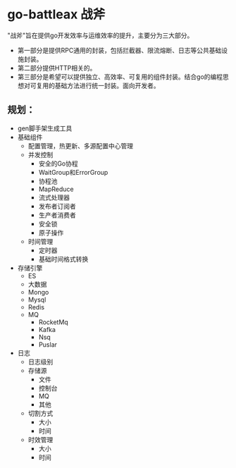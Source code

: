 # go-battleax 战斧

"战斧"旨在提供go开发效率与运维效率的提升，主要分为三大部分。
* 第一部分是提供RPC通用的封装，包括拦截器、限流熔断、日志等公共基础设施封装。
* 第二部分提供HTTP相关的。
* 第三部分是希望可以提供独立、高效率、可复用的组件封装。结合go的编程思想对可复用的基础方法进行统一封装。面向开发者。

## 规划：

* gen脚手架生成工具
* 基础组件
    * 配置管理，热更新、多源配置中心管理
    * 并发控制
        * 安全的Go协程
        * WaitGroup和ErrorGroup
        * 协程池
        * MapReduce
        * 流式处理器
        * 发布者订阅者
        * 生产者消费者
        * 安全锁
        * 原子操作
    * 时间管理
        * 定时器
        * 基础时间格式转换
* 存储引擎
    * ES
    * 大数据
    * Mongo
    * Mysql
    * Redis
    * MQ
        * RocketMq
        * Kafka
        * Nsq
        * Puslar
* 日志
    * 日志级别
    * 存储源
        * 文件
        * 控制台
        * MQ
        * 其他
    * 切割方式
        * 大小
        * 时间
    * 时效管理
        * 大小
        * 时间